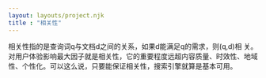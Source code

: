 ```yaml
---
layout: layouts/project.njk
title : "相关性"
---
```

相关性指的是查询词q与文档d之间的关系，如果d能满足q的需求，则(q,d)相 关。对用户体验影响最大因子就是相关性，它的重要程度远超内容质量、时效性、地域 性、个性化。可以这么说，只要能保证相关性，搜索引擎就算是基本可用。  